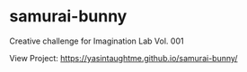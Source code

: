 # samurai-bunny
Creative challenge for Imagination Lab Vol. 001

View Project: https://yasintaughtme.github.io/samurai-bunny/

